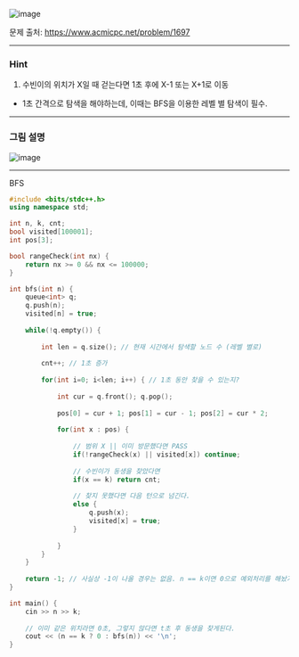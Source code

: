 ![image](https://github.com/user-attachments/assets/664c4bc3-fd84-4524-94fa-eecdda2078c2)

문제 출처: https://www.acmicpc.net/problem/1697

---

### Hint

1. 수빈이의 위치가 X일 때 걷는다면 1초 후에 X-1 또는 X+1로 이동

- 1초 간격으로 탐색을 해야하는데, 이때는 BFS을 이용한 레벨 별 탐색이 필수.

---

### 그림 설명

![image](https://github.com/user-attachments/assets/ee638d5e-94ce-4522-ba2b-7bc975b67a7c)

---

BFS

```cpp
#include <bits/stdc++.h>
using namespace std;

int n, k, cnt;
bool visited[100001];
int pos[3]; 

bool rangeCheck(int nx) {
    return nx >= 0 && nx <= 100000;
}

int bfs(int n) {
    queue<int> q;
    q.push(n);
    visited[n] = true;
    
    while(!q.empty()) {
        
        int len = q.size(); // 현재 시간에서 탐색할 노드 수 (레벨 별로)
        
        cnt++; // 1초 증가
        
        for(int i=0; i<len; i++) { // 1초 동안 찾을 수 있는지?
            
            int cur = q.front(); q.pop();
            
            pos[0] = cur + 1; pos[1] = cur - 1; pos[2] = cur * 2;
            
            for(int x : pos) {
                
                // 범위 X || 이미 방문했다면 PASS
                if(!rangeCheck(x) || visited[x]) continue; 
                
                // 수빈이가 동생을 찾았다면
                if(x == k) return cnt;
                
                // 찾지 못했다면 다음 턴으로 넘긴다.
                else {
                    q.push(x);
                    visited[x] = true;
                }
                
            }
        }
    }
    
    return -1; // 사실상 -1이 나올 경우는 없음. n == k이면 0으로 예외처리를 해놨기 때문에
}

int main() {
    cin >> n >> k;
    
    // 이미 같은 위치라면 0초, 그렇지 않다면 t초 후 동생을 찾게된다.
    cout << (n == k ? 0 : bfs(n)) << '\n';
}
```